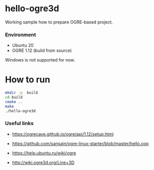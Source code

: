 # hello-ogre3d

Working sample how to prepare OGRE-based project.

### Environment

* Ubuntu 20
* OGRE 1.12 (build from source)

Windows is not supported for now.

# How to run

```bash
mkdir -p  build
cd build
cmake ..
make
./hello-ogre3d
```

### Useful links

* https://ogrecave.github.io/ogre/api/1.12/setup.html
* https://github.com/sansajn/ogre-linux-starter/blob/master/hello.cpp
* https://help.ubuntu.ru/wiki/ogre


* http://wiki.ogre3d.org/Line+3D

